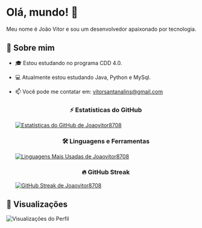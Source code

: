 # Olá, mundo! 👋

Meu nome é João Vitor e sou um desenvolvedor apaixonado por tecnologia.

## 🚀 Sobre mim
- 🎓 Estou estudando no programa CDD 4.0.
- 💻 Atualmente estou estudando Java, Python e MySql.
- 📫 Você pode me contatar em: vitorsantanalins@gmail.com

  <tr>
    <td style="width:33.33%;">
      <h3 align="center">⚡ Estatísticas do GitHub</h3>
      <a href="https://github.com/anuraghazra/github-readme-stats">
        <img src="https://github-readme-stats.vercel.app/api?username=Joaovitor8708&show_icons=true&theme=radical" alt="Estatísticas do GitHub de Joaovitor8708">
      </a>
    </td>
    <td style="width:33.33%;">
      <h3 align="center">🛠️ Linguagens e Ferramentas</h3>
      <a href="https://github.com/anuraghazra/github-readme-stats">
        <img src="https://github-readme-stats.vercel.app/api/top-langs/?username=Joaovitor8708&layout=compact&langs_count=8&icons=true&theme=radical" alt="Linguagens Mais Usadas de Joaovitor8708">
      </a>
    </td>
    <td style="width:33.33%; padding: 0;">
      <h3 align="center">🔥 GitHub Streak</h3>
      <a href="https://git.io/streak-stats">
        <img src="https://github-readme-streak-stats.herokuapp.com?user=Joaovitor8708&theme=radical&hide_border=true&border_radius=1&date_format=M%20j%5B%2C%20Y%5D" alt="GitHub Streak de Joaovitor8708">
      </a>
    </td>
  </tr>

## 👀 Visualizações
![Visualizações do Perfil](https://komarev.com/ghpvc/?username=Joaovitor8708)
